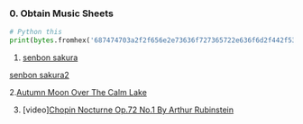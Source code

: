 ### 0. Obtain Music Sheets

```python
# Python this
print(bytes.fromhex('687474703a2f2f656e2e73636f727365722e636f6d2f442f53686565742b6d757369632e68746d6c').decode('utf-8'))
```

1. [senbon sakura](https://www.qupucn.com/qilepu/gangqinpu/95528.html)

[senbon sakura2](https://www.tan8.com/yuepu-23424.html)

2.[Autumn Moon Over The Calm Lake](https://www.qupucn.com/qilepu/gangqinpu/98807.html)

3. [video][Chopin Nocturne Op.72 No.1 By Arthur Rubinstein](https://www.youtube.com/watch?v=h5_V-d8HjhU)
